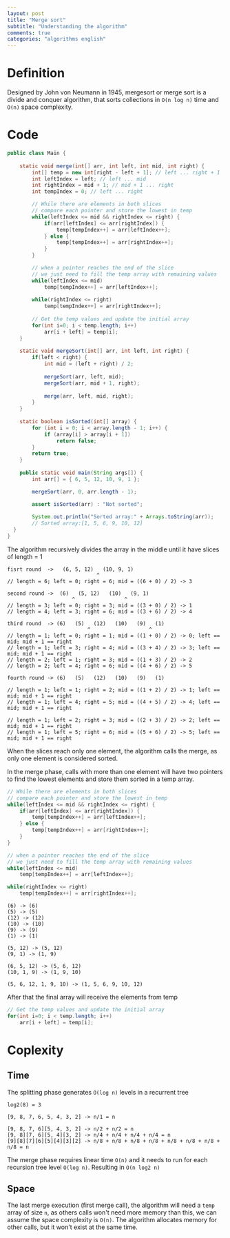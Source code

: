```yaml
---
layout: post
title: "Merge sort"
subtitle: "Understanding the algorithm"
comments: true
categories: "algorithms english"
---
```


# Definition

Designed by John von Neumann in 1945, mergesort or merge sort is a divide and conquer algorithm, that sorts collections in `O(n log n)` time and `O(n)` space complexity.

# Code

```java
public class Main {
    
    static void merge(int[] arr, int left, int mid, int right) {
        int[] temp = new int[right - left + 1]; // left ... right + 1
        int leftIndex = left; // left ... mid
        int rightIndex = mid + 1; // mid + 1 ... right
        int tempIndex = 0; // left ... right

        // While there are elements in both slices
        // compare each pointer and store the lowest in temp
        while(leftIndex <= mid && rightIndex <= right) {
            if(arr[leftIndex] <= arr[rightIndex]) {
                temp[tempIndex++] = arr[leftIndex++];
            } else {
                temp[tempIndex++] = arr[rightIndex++];
            }
        }

        // when a pointer reaches the end of the slice
        // we just need to fill the temp array with remaining values
        while(leftIndex <= mid)
            temp[tempIndex++] = arr[leftIndex++];
        
        while(rightIndex <= right)
            temp[tempIndex++] = arr[rightIndex++];
        
        // Get the temp values and update the initial array
        for(int i=0; i < temp.length; i++)
            arr[i + left] = temp[i];
    }
    
    static void mergeSort(int[] arr, int left, int right) {
        if(left < right) {
            int mid = (left + right) / 2;
            
            mergeSort(arr, left, mid);
            mergeSort(arr, mid + 1, right);
            
            merge(arr, left, mid, right);
        }
    }
    
    static boolean isSorted(int[] array) {
        for (int i = 0; i < array.length - 1; i++) {
            if (array[i] > array[i + 1])
                return false;
        }
        return true;
    }
    
    public static void main(String args[]) {
        int arr[] = { 6, 5, 12, 10, 9, 1 };

        mergeSort(arr, 0, arr.length - 1);

        assert isSorted(arr) : "Not sorted";
        
        System.out.println("Sorted array:" + Arrays.toString(arr));
        // Sorted array:[1, 5, 6, 9, 10, 12]
  }
}
```

The algorithm recursively divides the array in the middle until it have slices of length = 1

```
fisrt round  ->   (6, 5, 12)   (10, 9, 1)     
                             ^                      
// length = 6; left = 0; right = 6; mid = ((6 + 0) / 2) -> 3

second round ->  (6)   (5, 12)   (10)   (9, 1)      
                     ^                ^             
// length = 3; left = 0; right = 3; mid = ((3 + 0) / 2) -> 1
// length = 4; left = 3; right = 6; mid = ((3 + 6) / 2) -> 4

third round  -> (6)   (5)   (12)   (10)   (9)   (1)
                          ^                   ^     
// length = 1; left = 0; right = 1; mid = ((1 + 0) / 2) -> 0; left == mid; mid + 1 == right
// length = 1; left = 3; right = 4; mid = ((3 + 4) / 2) -> 3; left == mid; mid + 1 == right
// length = 2; left = 1; right = 3; mid = ((1 + 3) / 2) -> 2
// length = 2; left = 4; right = 6; mid = ((4 + 6) / 2) -> 5

fourth round -> (6)   (5)   (12)   (10)   (9)   (1)

// length = 1; left = 1; right = 2; mid = ((1 + 2) / 2) -> 1; left == mid; mid + 1 == right
// length = 1; left = 4; right = 5; mid = ((4 + 5) / 2) -> 4; left == mid; mid + 1 == right

// length = 1; left = 2; right = 3; mid = ((2 + 3) / 2) -> 2; left == mid; mid + 1 == right
// length = 1; left = 5; right = 6; mid = ((5 + 6) / 2) -> 5; left == mid; mid + 1 == right
```

When the slices reach only one element, the algorithm calls the merge, as only one element is considered sorted.

In the merge phase, calls with more than one element will have two pointers to find the lowest elements and store them sorted in a temp array.


```java
// While there are elements in both slices
// compare each pointer and store the lowest in temp
while(leftIndex <= mid && rightIndex <= right) {
    if(arr[leftIndex] <= arr[rightIndex]) {
        temp[tempIndex++] = arr[leftIndex++];
    } else {
        temp[tempIndex++] = arr[rightIndex++];
    }
}

// when a pointer reaches the end of the slice
// we just need to fill the temp array with remaining values
while(leftIndex <= mid)
    temp[tempIndex++] = arr[leftIndex++];

while(rightIndex <= right)
    temp[tempIndex++] = arr[rightIndex++];
```

```
(6) -> (6)
(5) -> (5)
(12) -> (12)
(10) -> (10)
(9) -> (9)
(1) -> (1)

(5, 12) -> (5, 12)
(9, 1) -> (1, 9)

(6, 5, 12) -> (5, 6, 12)
(10, 1, 9) -> (1, 9, 10)

(5, 6, 12, 1, 9, 10) -> (1, 5, 6, 9, 10, 12)

```
After that the final array will receive the elements from temp


```java
// Get the temp values and update the initial array
for(int i=0; i < temp.length; i++)
    arr[i + left] = temp[i];
```
# Coplexity

## Time 

The splitting phase generates `O(log n)` levels in a recurrent tree

```
log2(8) = 3

[9, 8, 7, 6, 5, 4, 3, 2] -> n/1 = n

[9, 8, 7, 6][5, 4, 3, 2] -> n/2 + n/2 = n
[9, 8][7, 6][5, 4][3, 2] -> n/4 + n/4 + n/4 + n/4 = n
[9][8][7][6][5][4][3][2] -> n/8 + n/8 + n/8 + n/8 + n/8 + n/8 + n/8 + n/8 = n
````

The merge phase requires linear time `O(n)` and it needs to run for each recursion tree level `O(log n)`. Resulting in `O(n log2 n)`

## Space

The last merge execution (first merge call), the algorithm will need a `temp` array of size `n`, as others calls won't need more memory than this, we can assume the space complexity is `O(n)`. The algorithm allocates memory for other calls, but it won't exist at the same time.